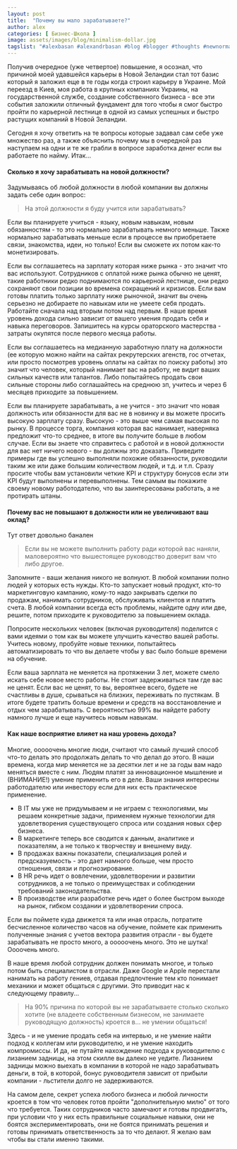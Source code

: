 ```yaml
---
layout: post
title:  "Почему вы мало зарабатываете?"
author: alex
categories: [ Бизнес-Школа ]
image: assets/images/blog/minimalism-dollar.jpg
tagslist: "#alexbasan #alexandrbasan #blog #blogger #thoughts #newnormal #lifeisgood #freedom #алексбасан #александрбасан #блог #блоггер #бизнес #какзарабатывать #сторимбизнес #строимкарьеру #личныйопыт #простоосложном"
---
```


Получив очередное (уже четвертое) повышение, я осознал, что причиной моей удавшейся карьеры в Новой Зеландии стал тот базис который я заложил еще в те годы когда строил карьеру в Украине. Мой переезд в Киев, моя работа в крупных компаниях Украины, на государственной службе, создание собственного бизнеса - все эти события заложили отличный фундамент для того чтобы я смог быстро пройти по карьерной лестнице в одной из самых успешных и быстро растущих компаний в Новой Зеландии.

Сегодня я хочу ответить на те вопросы которые задавал сам себе уже множество раз, а также объяснить почему мы в очередной раз наступаем на одни и те же грабли в вопросе заработка денег если вы работаете по найму. Итак...

#### Сколько я хочу зарабатывать на новой должности?

Задумываясь об любой должности в любой компании вы должны задать себе один вопрос:

> На этой должности я буду учится или зарабатывать?

Если вы планируете учиться - языку, новым навыкам, новым обязанностям - то это нормально зарабатывать немного меньше. Также нормально зарабатывать меньше если в процессе вы приобретаете связи, знакомства, идеи, но только! Если вы сможете их потом как-то монетизировать.

Если вы соглашаетесь на зарплату которая ниже рынка - это значит что вас используют. Сотрудников с оплатой ниже рынка обычно не ценят, такие работники редко поднимаются по карьерной лестнице, они редко сохраняют свои позиции во времена сокращений и кризисов. Если вам готовы платить только зарплату ниже рыночной, значит вы очень серьезно не добираете по навыкам или не умеете себя продать. Работайте сначала над вторым потом над первым. В наше время уровень дохода сильно зависит от вашего умения продать себя и навыка переговоров. Запишитесь на курсы ораторского мастерства - затраты окупятся после первого месяца работы.

Если вы соглашаетесь на медианную заработную плату на должности (ее которую можно найти на сайтах рекрутерских агенств, гос отчетах, или просто посмотрев уровень оплаты на сайтах по поиску работы) это значит что человек, который нанимает вас на работу, не видит ваших сильных качеств или талантов. Либо попытайтесь продать свои сильные стороны либо соглашайтесь на среднюю зп, учитесь и через 6 месяцев приходите за повышением.

Если вы планируете зарабатывать, а не учится - это значит что новая должность или обязанности для вас не в новинку и вы можете просить высокую зарплату сразу. Высокую - это выше чем самая высокая по рынку. В процессе торга, компания которая вас нанимает, наверняка предложит что-то среднее, в итоге вы получите больше в любом случае. Если вы знаете что справитесь с работой и в новой должности для вас нет ничего нового - вы должны это доказать. Приведите примеры где вы успешно выполняли похожие обязанности, руководили таким же или даже большим количеством людей, и т.д. и т.п. Сразу просите чтобы вам установили четкие KPI и структуру бонусов если эти KPI будут выполнены и перевыполнены. Тем самым вы покажите своему новому работодателю, что вы заинтересованы работать, а не протирать штаны.

#### Почему вас не повышают в должности или не увеличивают ваш оклад?

Тут ответ довольно банален

> Если вы не можете выполнить работу ради которой вас наняли, маловероятно что вышестоящее руководство доверит вам что либо другое.

Запомните - ваши желания никого не волнуют. В любой компании полно людей у которых есть нужды. Кто-то запускает новый продукт, кто-то маркетинговую кампанию, кому-то надо закрывать сделки по продажам, нанимать сотрудников, обслуживать клиентов и платить счета. В любой компании всегда есть проблемы, найдите одну или две, решите, потом приходите к руководителю за повышением оклада.

Попросите нескольких человек (включая руководителя) поделится с вами идеями о том как вы можете улучшить качество вашей работы. Учитесь новому, пробуйте новые техники, попытайтесь автоматизировать то что вы делаете чтобы у вас было больше времени на обучение.

Если ваша зарплата не меняется на протяжении 3 лет, можете смело искать себе новое место работы. Не стоит задерживаться там где вас не ценят. Если вас не ценят, то вы, вероятнее всего, будете не счастливы в душе, срываться на близких, переживать по пустякам. В итоге будете тратить больше времени и средств на восстановление и отдых чем зарабатывать. С вероятностью 99% вы найдете работу намного лучше и еще научитесь новым навыкам.

#### Как наше восприятие влияет на наш уровень дохода?

Многие, ооооочень многие люди, считают что самый лучший способ что-то делать это продолжать делать то что делал до этого. В наши времена, когда мир меняется не за десятки лет и не за годы вам надо меняться вместе с ним. Людям платят за инновационное мышление и (ВНИМАНИЕ!) умение применить его в деле. Ваши знания интересны работодателю или инвестору если для них есть практическое применение.

- В IT мы уже не придумываем и не играем с технологиями, мы решаем конкретные задачи, применяем нужные технологии для удовлетворения существующего спроса или создания новых сфер бизнеса.
- В маркетинге теперь все сводится к данным, аналитике и показателям, а не только к творчеству и внешнему виду.
- В продажах важны показатели, специализация ролей и предсказуемость - это дает намного больше, чем просто отношения, связи и прогнозирование.
- В HR речь идет о вовлечении, удовлетворении и развитии сотрудников, а не только о преимуществах и соблюдении требований законодательства.
- В производстве или разработке речь идет о более быстром выходе на рынок, гибком создании и удовлетворении спроса.

Если вы поймете куда движется та или иная отрасль, потратите бесчисленное количество часов на обучение, поймете как применить полученные знания с учетов вектора развития отрасли - вы будете зарабатывать не просто много, а ооооочень много. Это не шутка! Оооочень много. 

В наше время любой сотрудник должен понимать многое, и только потом быть специалистом в отрасли. Даже Google и Apple перестали нанимать на работу гениев, отдавая предпочтение тем кто понимает механики и может общаться с другими. Это приводит нас к следующему правилу...

> На 90% причина по которой вы не зарабатываете столько сколько хотите (не владеете собственным бизнесом, не занимаете руководящую должность) кроется в... не умении общаться!

Здесь - и не умение продать себя на интервью, и не умение найти подход к коллегам или руководителю, и не умение находить компромиссы. И да, не путайте нахождение подхода к руководителю с лизанием задницы, на этом скилле вы далеко не уедите. Лизанием задницы можно выехать в компании в которой не надо зарабатывать деньги, в той, в которой, бонус руководителя зависит от прибыли компании - льстители долго не задерживаются.

На самом деле, секрет успеха любого бизнеса и любой личности кроется в том что человек готов пройти "дополнительную милю" от того что требуется. Таких сотрудников часто замечают и готовы продвигать, при условии что у них есть правильные социальные навыки, они не боятся экспериментировать, они не боятся принимать решения и готовы принимать ответственность за то что делают. Я желаю вам чтобы вы стали именно такими.
